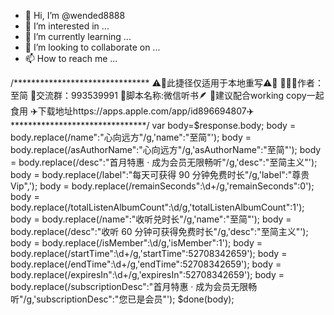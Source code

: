 - 👋 Hi, I’m @wended8888
- 👀 I’m interested in ...
- 🌱 I’m currently learning ...
- 💞️ I’m looking to collaborate on ...
- 📫 How to reach me ...

<!---
wended8888/wended8888 is a ✨ special ✨ repository because its `README.md` (this file) appears on your GitHub profile.
You can click the Preview link to take a look at your changes.
--->
/*******************************
⚠️🛝此捷径仅适用于本地重写⚠️🛝
  🧚🏻‍♂️作者：至简
  🎈交流群：993539991
🫧脚本名称:微信听书🪶
🫧建议配合working copy一起食用
✈️下载地址https://apps.apple.com/app/id896694807✈️
*******************************/
var body=$response.body;
body = body.replace(/name\":"心向远方"/g,'name":"至简"');
body = body.replace(/asAuthorName\":"心向远方"/g,'asAuthorName":"至简"');
body = body.replace(/desc\":"首月特惠 · 成为会员无限畅听"/g,'desc":"至简主义"');
body = body.replace(/label\":"每天可获得 90 分钟免费时长"/g,'label":"尊贵Vip",');
body = body.replace(/remainSeconds\":\d+/g,'remainSeconds":0');
body = body.replace(/totalListenAlbumCount\":\d/g,'totalListenAlbumCount":1');
body = body.replace(/name\":"收听兑时长"/g,'name":"至简"');
body = body.replace(/desc\":"收听 60 分钟可获得免费时长"/g,'desc":"至简主义"');
body = body.replace(/isMember\":\d/g,'isMember":1');
body = body.replace(/startTime\":\d+/g,'startTime":52708342659');
body = body.replace(/endTime\":\d+/g,'endTime":52708342659');
body = body.replace(/expiresIn\":\d+/g,'expiresIn":52708342659');
body = body.replace(/subscriptionDesc\":"首月特惠 · 成为会员无限畅听"/g,'subscriptionDesc":"您已是会员"');
$done(body);
